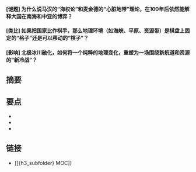#### [谜题] 为什么说马汉的“海权论”和麦金德的“心脏地带”理论，在100年后依然能解释大国在南海和中亚的博弈？


#### [类比] 如果把国家比作棋手，那么地理环境（如海峡、平原、资源带）是棋盘上固定的“格子”还是可以移动的“棋子”？


#### [影响] 北极冰川融化，如何将一个纯粹的地理变化，重塑为一场围绕新航道和资源的“新冷战”？


## 摘要


## 要点

- 
- 
- 

## 链接

- [[{h3_subfolder} MOC]]
